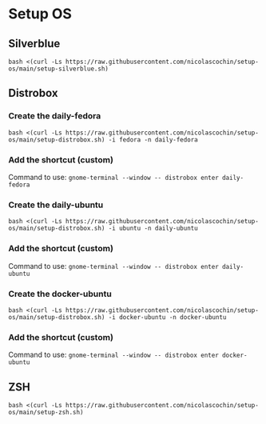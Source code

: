 # Setup OS

## Silverblue
```
bash <(curl -Ls https://raw.githubusercontent.com/nicolascochin/setup-os/main/setup-silverblue.sh)
```

## Distrobox
### Create the daily-fedora
```
bash <(curl -Ls https://raw.githubusercontent.com/nicolascochin/setup-os/main/setup-distrobox.sh) -i fedora -n daily-fedora
```
### Add the shortcut (custom)
Command to use: `gnome-terminal --window -- distrobox enter daily-fedora`

### Create the daily-ubuntu
```
bash <(curl -Ls https://raw.githubusercontent.com/nicolascochin/setup-os/main/setup-distrobox.sh) -i ubuntu -n daily-ubuntu
```
### Add the shortcut (custom)
Command to use: `gnome-terminal --window -- distrobox enter daily-ubuntu`

### Create the docker-ubuntu
```
bash <(curl -Ls https://raw.githubusercontent.com/nicolascochin/setup-os/main/setup-distrobox.sh) -i docker-ubuntu -n docker-ubuntu
```
### Add the shortcut (custom)
Command to use: `gnome-terminal --window -- distrobox enter docker-ubuntu`


## ZSH
```
bash <(curl -Ls https://raw.githubusercontent.com/nicolascochin/setup-os/main/setup-zsh.sh)
```
